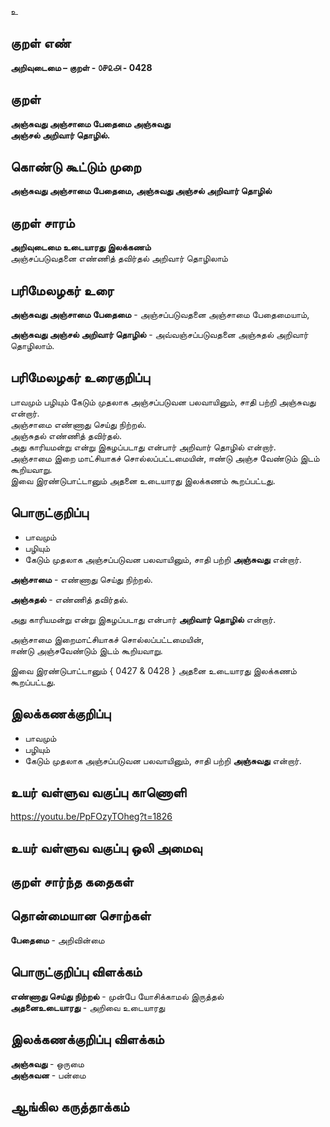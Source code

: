 உ

## குறள் எண் 

**அறிவுடைமை – குறள் - ௦௪௨௮ - 0428**  

## குறள் 

**அஞ்சுவது அஞ்சாமை பேதைமை அஞ்சுவது  
அஞ்சல் அறிவார் தொழில்.**

## கொண்டு கூட்டும் முறை

**அஞ்சுவது அஞ்சாமை பேதைமை, அஞ்சுவது அஞ்சல் அறிவார் தொழில்**  

## குறள் சாரம் 

**அறிவுடைமை உடையாரது இலக்கணம்**    
அஞ்சப்படுவதனை எண்ணித் தவிர்தல் அறிவார் தொழிலாம்

## பரிமேலழகர் உரை

**அஞ்சுவது அஞ்சாமை பேதைமை** - அஞ்சப்படுவதனை அஞ்சாமை பேதைமையாம்,  

**அஞ்சுவது அஞ்சல் அறிவார் தொழில்** - அவ்வஞ்சப்படுவதனை அஞ்சுதல் அறிவார் தொழிலாம்.

## பரிமேலழகர் உரைகுறிப்பு   
    
பாவமும் பழியும் கேடும் முதலாக அஞ்சப்படுவன பலவாயினும், சாதி பற்றி அஞ்சுவது என்றார்.  
அஞ்சாமை எண்ணாது செய்து நிற்றல்.  
அஞ்சுதல் எண்ணித் தவிர்தல்.  
அது காரியமன்று என்று இகழப்படாது என்பார் அறிவார் தொழில் என்றார்.  
அஞ்சாமை இறை மாட்சியாகச் சொல்லப்பட்டமையின், ஈண்டு அஞ்ச வேண்டும் இடம் கூறியவாறு.  
இவை இரண்டுபாட்டானும் அதனை உடையாரது இலக்கணம் கூறப்பட்டது.  

## பொருட்குறிப்பு 

* பாவமும்   
* பழியும்   
* கேடும் முதலாக அஞ்சப்படுவன பலவாயினும், சாதி பற்றி **அஞ்சுவது** என்றார்.  

**அஞ்சாமை** - எண்ணாது செய்து நிற்றல்.   

**அஞ்சுதல்** - எண்ணித் தவிர்தல்.  

அது காரியமன்று என்று இகழப்படாது என்பார் **அறிவார் தொழில்** என்றார்.   

அஞ்சாமை இறைமாட்சியாகச் சொல்லப்பட்டமையின்,  
ஈண்டு அஞ்சவேண்டும் இடம் கூறியவாறு.    

இவை இரண்டுபாட்டானும் { 0427 & 0428 } அதனை உடையாரது இலக்கணம் கூறப்பட்டது.  

## இலக்கணக்குறிப்பு  

* பாவமும்   
* பழியும்   
* கேடும் முதலாக அஞ்சப்படுவன பலவாயினும், சாதி பற்றி **அஞ்சுவது** என்றார்.  

## உயர் வள்ளுவ வகுப்பு காணொளி

https://youtu.be/PpFOzyTOheg?t=1826

## உயர் வள்ளுவ வகுப்பு ஒலி அமைவு 

 
## குறள் சார்ந்த கதைகள் 


## தொன்மையான சொற்கள்

**பேதைமை** - அறிவின்மை   

## பொருட்குறிப்பு விளக்கம்

**எண்ணாது செய்து நிற்றல்** - முன்பே யோசிக்காமல் இருத்தல்  
**அதனைஉடையாரது** - அறிவை உடையாரது 

## இலக்கணக்குறிப்பு விளக்கம்

**அஞ்சுவது** - ஒருமை   
**அஞ்சுவன** - பன்மை   

## ஆங்கில கருத்தாக்கம் 


